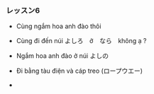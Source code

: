 ### レッスン6
- Cùng ngắm hoa anh đào thôi

- Cùng đi đến núi よしろ　ở　なら　không ạ ?

- Ngắm hoa anh đào ở núi よしの

- Đi bằng tàu điện và cáp treo (ロープウエー)

- 
